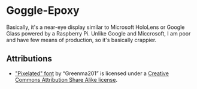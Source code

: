 # Goggle-Epoxy

Basically, it's a near-eye display similar to Microsoft HoloLens or Google Glass powered by a Raspberry Pi. Unlike Google and Miccrosoft, I am poor and have few means of production, so it's basically crappier. 

## Attributions

- ["Pixelated" font](http://fontstruct.com/fontstructions/show/426637) by “Greenma201” is
licensed under a [Creative Commons Attribution Share Alike license](http://creativecommons.org/licenses/by-sa/3.0/).
